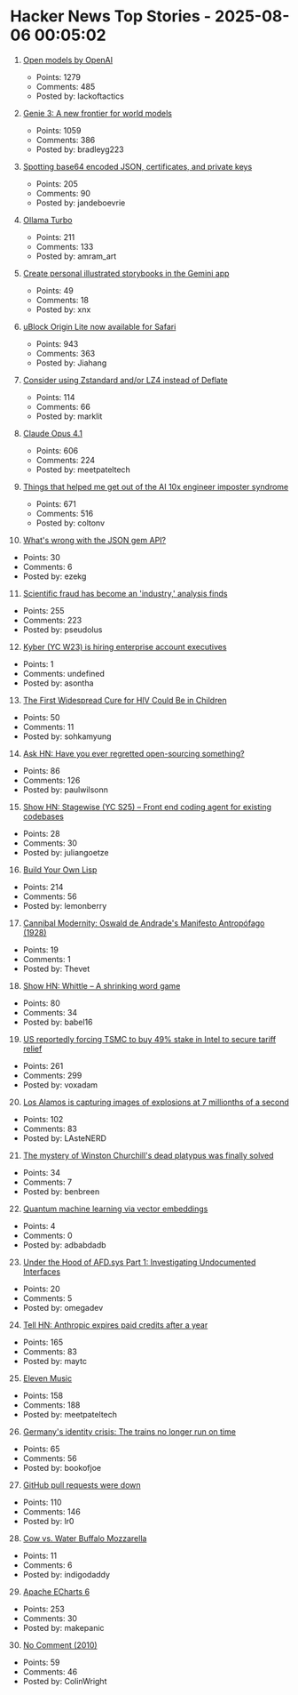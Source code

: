 # Hacker News Top Stories - 2025-08-06 00:05:02

1. [Open models by OpenAI](https://openai.com/open-models/)
   - Points: 1279
   - Comments: 485
   - Posted by: lackoftactics

2. [Genie 3: A new frontier for world models](https://deepmind.google/discover/blog/genie-3-a-new-frontier-for-world-models/)
   - Points: 1059
   - Comments: 386
   - Posted by: bradleyg223

3. [Spotting base64 encoded JSON, certificates, and private keys](https://ergaster.org/til/base64-encoded-json/)
   - Points: 205
   - Comments: 90
   - Posted by: jandeboevrie

4. [Ollama Turbo](https://ollama.com/turbo)
   - Points: 211
   - Comments: 133
   - Posted by: amram_art

5. [Create personal illustrated storybooks in the Gemini app](https://blog.google/products/gemini/storybooks/)
   - Points: 49
   - Comments: 18
   - Posted by: xnx

6. [uBlock Origin Lite now available for Safari](https://apps.apple.com/app/ublock-origin-lite/id6745342698)
   - Points: 943
   - Comments: 363
   - Posted by: Jiahang

7. [Consider using Zstandard and/or LZ4 instead of Deflate](https://github.com/w3c/png/issues/39)
   - Points: 114
   - Comments: 66
   - Posted by: marklit

8. [Claude Opus 4.1](https://www.anthropic.com/news/claude-opus-4-1)
   - Points: 606
   - Comments: 224
   - Posted by: meetpateltech

9. [Things that helped me get out of the AI 10x engineer imposter syndrome](https://colton.dev/blog/curing-your-ai-10x-engineer-imposter-syndrome/)
   - Points: 671
   - Comments: 516
   - Posted by: coltonv

10. [What's wrong with the JSON gem API?](https://byroot.github.io/ruby/json/2025/08/02/whats-wrong-with-the-json-gem-api.html)
   - Points: 30
   - Comments: 6
   - Posted by: ezekg

11. [Scientific fraud has become an 'industry,' analysis finds](https://www.science.org/content/article/scientific-fraud-has-become-industry-alarming-analysis-finds)
   - Points: 255
   - Comments: 223
   - Posted by: pseudolus

12. [Kyber (YC W23) is hiring enterprise account executives](https://www.ycombinator.com/companies/kyber/jobs/6RvaAVR-enterprise-account-executive-ae)
   - Points: 1
   - Comments: undefined
   - Posted by: asontha

13. [The First Widespread Cure for HIV Could Be in Children](https://www.wired.com/story/the-first-widespread-cure-for-hiv-could-be-in-children/)
   - Points: 50
   - Comments: 11
   - Posted by: sohkamyung

14. [Ask HN: Have you ever regretted open-sourcing something?](undefined)
   - Points: 86
   - Comments: 126
   - Posted by: paulwilsonn

15. [Show HN: Stagewise (YC S25) – Front end coding agent for existing codebases](https://github.com/stagewise-io/stagewise)
   - Points: 28
   - Comments: 30
   - Posted by: juliangoetze

16. [Build Your Own Lisp](https://www.buildyourownlisp.com/)
   - Points: 214
   - Comments: 56
   - Posted by: lemonberry

17. [Cannibal Modernity: Oswald de Andrade's Manifesto Antropófago (1928)](https://publicdomainreview.org/collection/manifesto-antropofago/)
   - Points: 19
   - Comments: 1
   - Posted by: Thevet

18. [Show HN: Whittle – A shrinking word game](https://playwhittle.com/)
   - Points: 80
   - Comments: 34
   - Posted by: babel16

19. [US reportedly forcing TSMC to buy 49% stake in Intel to secure tariff relief](https://www.notebookcheck.net/Desperate-measures-to-save-Intel-US-reportedly-forcing-TSMC-to-buy-49-stake-in-Intel-to-secure-tariff-relief-for-Taiwan.1079424.0.html)
   - Points: 261
   - Comments: 299
   - Posted by: voxadam

20. [Los Alamos is capturing images of explosions at 7 millionths of a second](https://www.lanl.gov/media/publications/1663/dynamics-of-dynamic-imaging)
   - Points: 102
   - Comments: 83
   - Posted by: LAsteNERD

21. [The mystery of Winston Churchill's dead platypus was finally solved](https://www.bbc.com/news/articles/cglzl1ez283o)
   - Points: 34
   - Comments: 7
   - Posted by: benbreen

22. [Quantum machine learning via vector embeddings](https://arxiv.org/abs/2508.00024)
   - Points: 4
   - Comments: 0
   - Posted by: adbabdadb

23. [Under the Hood of AFD.sys Part 1: Investigating Undocumented Interfaces](https://leftarcode.com/posts/afd-reverse-engineering-part1/)
   - Points: 20
   - Comments: 5
   - Posted by: omegadev

24. [Tell HN: Anthropic expires paid credits after a year](undefined)
   - Points: 165
   - Comments: 83
   - Posted by: maytc

25. [Eleven Music](https://elevenlabs.io/blog/eleven-music-is-here)
   - Points: 158
   - Comments: 188
   - Posted by: meetpateltech

26. [Germany's identity crisis: The trains no longer run on time](https://www.washingtonpost.com/world/2025/08/05/germany-trains-delays-broken-railroad/)
   - Points: 65
   - Comments: 56
   - Posted by: bookofjoe

27. [GitHub pull requests were down](https://www.githubstatus.com/incidents/6swp0zf7lk8h)
   - Points: 110
   - Comments: 146
   - Posted by: lr0

28. [Cow vs. Water Buffalo Mozzarella](http://itscheese.com/reviews/mozzarella)
   - Points: 11
   - Comments: 6
   - Posted by: indigodaddy

29. [Apache ECharts 6](https://echarts.apache.org/handbook/en/basics/release-note/v6-feature/)
   - Points: 253
   - Comments: 30
   - Posted by: makepanic

30. [No Comment (2010)](https://prog21.dadgum.com/57.html)
   - Points: 59
   - Comments: 46
   - Posted by: ColinWright

